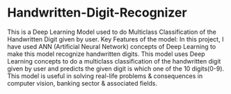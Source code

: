 # Handwritten-Digit-Recognizer
This is a Deep Learning Model used to do Multiclass Classification of the Handwritten Digit given by user.
Key Features of the model:
In this project, I have used ANN (Artificial Neural Network) concepts of Deep Learning to make this model recognize handwritten digits.
This model uses Deep Learning concepts to do a multiclass classification of the handwritten digit given by user and predicts the given digit is which one of the 10 digits(0-9).
This model is useful in solving real-life problems & consequences in computer vision, banking sector & associated fields.
